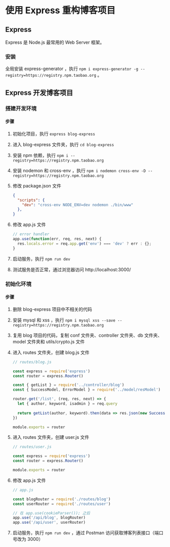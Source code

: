 # 使用 Express 重构博客项目

## Express

Express 是 Node.js 最常用的 Web Server 框架。



### 安装

全局安装 express-generator ，执行 `npm i express-generator -g --registry=https://registry.npm.taobao.org` 。



## Express 开发博客项目

### 搭建开发环境

#### 步骤

1. 初始化项目，执行 `express blog-express`

2. 进入 blog-express 文件夹，执行 `cd blog-express` 

3. 安装 npm 依赖，执行 `npm i --registry=https://registry.npm.taobao.org`

4. 安装 nodemon 和 cross-env ，执行 `npm i nodemon cross-env -D --registry=https://registry.npm.taobao.org`

5. 修改 package.json 文件

   ```json
   {
     "scripts": {
       "dev": "cross-env NODE_ENV=dev nodemon ./bin/www"
     },
   }
   ```

6. 修改 app.js 文件

   ```js
   // error handler
   app.use(function(err, req, res, next) {
     res.locals.error = req.app.get('env') === 'dev' ? err : {};
   }
   ```

7. 启动服务，执行 `npm run dev`

8. 测试服务是否正常，通过浏览器访问 http://localhost:3000/



### 初始化环境

#### 步骤

1. 删除 blog-express 项目中不相关的代码

2. 安装 mysql 和 xss ，执行 `npm i mysql xss --save --registry=https://registry.npm.taobao.org`

3. 复用 blog 项目的代码，复制 conf 文件夹、controller 文件夹、db 文件夹、model 文件夹和 utils/crypto.js 文件

4. 进入 routes 文件夹，创建 blog.js 文件

   ```js
   // routes/blog.js
   
   const express = require('express')
   const router = express.Router()
   
   const { getList } = require('../controller/blog')
   const { SuccessModel, ErrorModel } = require('../model/resModel')
   
   router.get('/list', (req, res, next) => {
     let { author, keyword, isadmin } = req.query
     
     return getList(author, keyword).then(data => res.json(new SuccessModel(data)))
   })
   
   module.exports = router
   ```

5. 进入 routes 文件夹，创建 user.js 文件

   ```js
   // routes/user.js
   
   const express = require('express')
   const router = express.Router()
   
   module.exports = router
   ```

6. 修改 app.js 文件

   ```js
   // app.js
   
   const blogRouter = require('./routes/blog')
   const userRouter = require('./routes/user')
   
   // 在 app.use(cookieParser()); 之后
   app.use('/api/blog', blogRouter)
   app.use('/api/user', userRouter)
   ```

7. 启动服务，执行 `npm run dev` ，通过 Postman 访问获取博客列表接口（端口号改为 3000）



